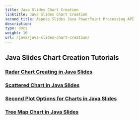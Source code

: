 ```yaml
---
title: Java Slides Chart Creation
linktitle: Java Slides Chart Creation
second_title: Aspose.Slides Java PowerPoint Processing API
description: 
type: docs
weight: 16
url: /java/java-slides-chart-creation/
---
```


## Java Slides Chart Creation Tutorials
### [Radar Chart Creating in Java Slides](./radar-chart-creating-java-slides/)
### [Scattered Chart in Java Slides](./scattered-chart-java-slides/)
### [Second Plot Options for Charts in Java Slides](./second-plot-options-charts-java-slides/)
### [Tree Map Chart in Java Slides](./tree-map-chart-java-slides/)